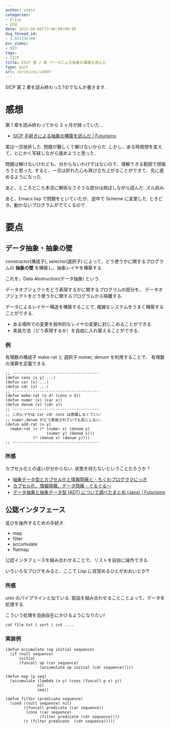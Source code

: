 ```yaml
---
author: admin
categories:
- Elisp
- 日記
date: 2015-06-08T13:06:00+00:00
dsq_thread_id:
- 3.83125e+09
pvc_views:
- 983
tags:
- SICP
title: SICP 第 2 章 データによる抽象の構築を読んだ
type: post
url: /archives/=4097
---
```


SICP 第 2 章を読み終わった?のでなんか書きます.

感想
====

第 1 章を読み終わってから 3 ヶ月が経っていた...

-   [SICP 手続きによる抽象の構築を読んだ |
    Futurismo](https://futurismo.biz/archives/3026)

実は一旦挫折した. 問題が難しくて解けないからだ.
しかし、ある時発想を変えて、とにかく写経しながら進めようと思った.

問題は解けないけれども、分からないわけではないので、理解できる範囲で頑張ろうと思った.
すると、一旦は折れた心も再び立ち上がることができて、先に進めるようになった.

あと、ところどころ本流に関係なさそうな部分は飛ばしながら読んだ.
ズル読み.

あと、Emacs lisp で問題をといていたが、途中で Scheme に変更した.
ときどき、動かないプログラムがでてくるので.

要点
====

データ抽象・抽象の壁
--------------------

constructor(構成子), selector(選択子)
によって、どう使うかに関するプログラムの **抽象の壁**
を構築し、抽象レイヤを構築する.

これを、Data Abstruction(データ抽象) という.

データオブジェクトをどう表現するかに関するプログラムの部分を、
データオブジェクトをどう使うかに関するプログラムから隔離する.

データによるレイヤー構造を構築することで,
複雑なシステムをうまく構築することができる.

-   ある場所での変更を局所的なレイヤの変更に封じこめることができる
-   実装方法（どう表現するか）を自由に入れ替えることができる.

### 例

有理数の構成子 make-rat と 選択子 numer, denum を利用することで、
有理数の演算を定義できる.

``` {.commonlisp}
;; --------------------------------------
(defun cons (x y) ...)
(defun car (x) ...)
(defun cdr (x) ...)
;; --------------------------------------
(defun make-rat (n d) (cons n d))
(defun numer (x) (car x))
(defun denum (x) (cdr x))
;; --------------------------------------
;; このレイヤは car cdr cons は意識しなくていい
;; numer,denum がどう実装されていても気にしない.
(defun add-rat (x y)
  (make-rat (+ (* (numer x) (denom y)
                  (numer y) (denom x)))
            (* (denum x) (denum y))))
;; --------------------------------------
```

### 所感

カプセル化との違いが分からない. 状態を持たないということだろうか？

-   [抽象データ型とカプセル化と情報隠蔽と -
    ちくわプログラマにっき](https://d.hatena.ne.jp/thata/20050114/p4)
-   [カプセル化、情報隠蔽、データ隠蔽 -
    ぐるぐる～](https://bleis-tift.hatenablog.com/entry/20090201/1233426011)
-   [データ抽象と抽象データ型 (ADT) について調べたまとめ (Java) |
    Futurismo](https://futurismo.biz/archives/2730)

公認インタフェース　
--------------------

並びを操作するための手続き.

-   map
-   filter
-   accumulate
-   flatmap

公認インタフェースを組み合わせることで、リストを自由に操作できる.

いろいろなブログをみると、ここで Lisp に目覚めるひとがおおいとか?!

### 所感

unix のパイプラインと似ている.
部品を組み合わせることことよって、データを処理する.

こういう処理を自由自在にかけるようになりたい!

``` {.text}
cat file.txt | sort | cut ....
```

### 実装例

``` {.commonlisp}
(defun accumulate (op initial sequence)
  (if (null sequence)
      initial
      (funcall op (car sequence)
               (accumulate op initial (cdr sequence)))))

(defun map (p seq)
  (accumulate (lambda (x y) (cons (funcall p x) y))
              nil
              seq))

(defun filter (predicate sequence)
  (cond ((null sequence) nil)
        ((funcall predicate (car sequence))
         (cons (car sequence)
               (filter predicate (cdr sequence))))
        (t (filter predicate  (cdr sequence)))))
```
